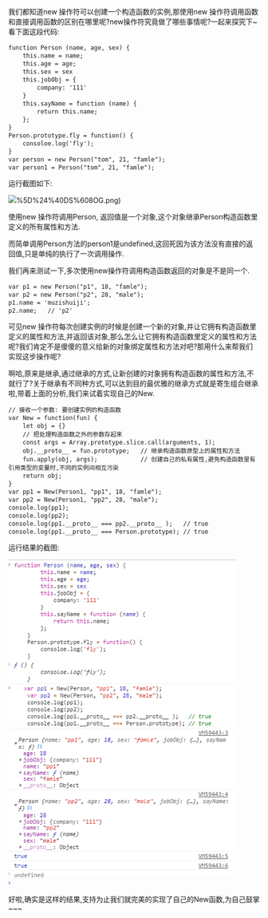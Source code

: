 我们都知道new 操作符可以创建一个构造函数的实例,那使用new 操作符调用函数和直接调用函数的区别在哪里呢?new操作符究竟做了哪些事情呢?一起来探究下~
看下面这段代码:

    function Person (name, age, sex) {
        this.name = name;
        this.age = age;
        this.sex = sex
        this.jobObj = {
            company: '111'
        }
        this.sayName = function (name) {
            return this.name;
        };
    }
    Person.prototype.fly = function() {
        consoloe.log('fly');
    }
    var person = new Person("tom", 21, "famle");
    var person1 = Person("tom", 21, "famle");
    
运行截图如下:

![](https://github.com/muzishuiji/blogs/blob/master/imgs/H2EK%40S_L4F%25D%5B)%5D%24%40DS%608OG.png)

使用new 操作符调用Person, 返回值是一个对象,这个对象继承Person构造函数里定义的所有属性和方法.

而简单调用Person方法的person1是undefined,这回死因为该方法没有直接的返回值,只是单纯的执行了一次调用操作.    

我们再来测试一下,多次使用new操作符调用构造函数返回的对象是不是同一个.

    var p1 = new Person("p1", 18, "famle");
    var p2 = new Person("p2", 28, "male"); 
    p1.name = 'muzishuiji';
    p2.name;   // 'p2'

可见new 操作符每次创建实例的时候是创建一个新的对象,并让它拥有构造函数里定义的属性和方法,并返回该对象,那么怎么让它拥有构造函数里定义的属性和方法呢?我们肯定不是傻傻的意义给新的对象绑定属性和方法对吧?那用什么来帮我们实现这步操作呢?

啊哈,原来是继承,通过继承的方式,让新创建的对象拥有构造函数的属性和方法,不就行了?关于继承有不同种方式,可以达到目的最优雅的继承方式就是寄生组合继承啦,带着上面的分析,我们来试着实现自己的New.

    // 接收一个参数: 要创建实例的构造函数
    var New = function(fun) {
        let obj = {}
        // 把处理构造函数之外的参数存起来
        const args = Array.prototype.slice.call(arguments, 1);
        obj.__proto__ = fun.prototype;   // 继承构造函数原型上的属性和方法
        fun.apply(obj, args);            // 创建自己的私有属性,避免构造函数里有引用类型的变量时,不同的实例间相互污染
        return obj;
    }
    var pp1 = New(Person1, "pp1", 18, "famle");
    var pp2 = New(Person1, "pp2", 28, "male"); 
    console.log(pp1);
    console.log(pp2);
    console.log(pp1.__proto__ === pp2.__proto__ );   // true
    console.log(pp1.__proto__ === Person.prototype); // true

运行结果的截图:

![](https://github.com/muzishuiji/blogs/blob/master/imgs/0UEGJDO8%24I6_%60L%25M4R2K92O.png)


好啦,确实是这样的结果,支持为止我们就完美的实现了自己的New函数,为自己鼓掌~~~

